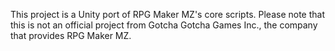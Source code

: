 This project is a Unity port of RPG Maker MZ's core scripts.
Please note that this is not an official project from Gotcha Gotcha Games Inc., the company that provides RPG Maker MZ.
